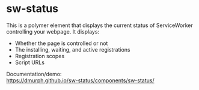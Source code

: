sw-status
============

This is a polymer element that displays the current status of ServiceWorker controlling your webpage.  It displays:
*  Whether the page is controlled or not
*  The installing, waiting, and active registrations
*  Registration scopes
*  Script URLs

Documentation/demo:<br>
https://dmurph.github.io/sw-status/components/sw-status/
